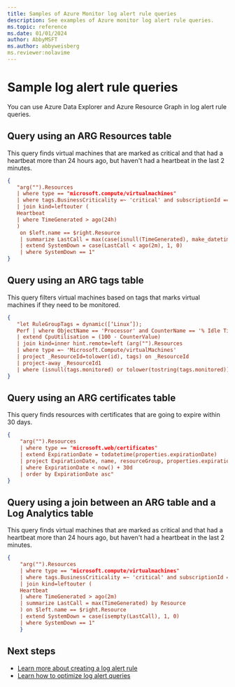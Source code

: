 ```yaml
---
title: Samples of Azure Monitor log alert rule queries
description: See examples of Azure monitor log alert rule queries.
ms.topic: reference
ms.date: 01/01/2024
author: AbbyMSFT
ms.author: abbyweisberg
ms.reviewer:nolavime
---
```


# Sample log alert rule queries

You can use Azure Data Explorer and Azure Resource Graph in log alert rule queries.

## Query using an ARG Resources table

This query finds virtual machines that are marked as critical and that had a heartbeat more than 24 hours ago, but haven't had a heartbeat in the last 2 minutes.

```json
{
   "arg("").Resources 
   | where type == "microsoft.compute/virtualmachines" 
   | where tags.BusinessCriticality =~ 'critical' and subscriptionId == ‘XXX-XXX-XXX-XXX' 
   | join kind=leftouter ( 
   Heartbeat 
   | where TimeGenerated > ago(24h) 
   ) 
    on $left.name == $right.Resource 
    | summarize LastCall = max(case(isnull(TimeGenerated), make_datetime(1970, 1, 1), TimeGenerated)) by name, id 
    | extend SystemDown = case(LastCall < ago(2m), 1, 0) 
    | where SystemDown == 1"
}
```

## Query using an ARG tags table

This query filters virtual machines based on tags that marks virtual machines if they need to be monitored. 

```json
{
   "let RuleGroupTags = dynamic([‘Linux’]); 
   Perf | where ObjectName == 'Processor' and CounterName == '% Idle Time' and (InstanceName == '_Total' or InstanceName == 'total')  
   | extend CpuUtilisation = (100 - CounterValue)    
   | join kind=inner hint.remote=left (arg("").Resources 
   | where type =~ 'Microsoft.Compute/virtualMachines' 
   | project _ResourceId=tolower(id), tags) on _ResourceId
   | project-away _ResourceId1  
   | where (isnull(tags.monitored) or tolower(tostring(tags.monitored)) != 'false') and (tostring(tags.monitorRuleGroup) in (RuleGroupTags) or isnull(tags.monitorRuleGroup) or tostring(tags.monitorRuleGroup) == '')"
}
```

## Query using an ARG certificates table

This query finds resources with certificates that are going to expire within 30 days.

```json
{
    "arg("").Resources 
    | where type == "microsoft.web/certificates" 
    | extend ExpirationDate = todatetime(properties.expirationDate) 
    | project ExpirationDate, name, resourceGroup, properties.expirationDate 
    | where ExpirationDate < now() + 30d 
    | order by ExpirationDate asc"
}
```

## Query using a join between an ARG table and a Log Analytics table

This query finds virtual machines that are marked as critical and that had a heartbeat more than 24 hours ago, but haven't had a heartbeat in the last 2 minutes.

```json
{
    "arg("").Resources 
    | where type == "microsoft.compute/virtualmachines" 
    | where tags.BusinessCriticality =~ 'critical' and subscriptionId == ‘XXXX-XXXX-XXXX-XXXX’ 
    | join kind=leftouter ( 
    Heartbeat 
    | where TimeGenerated > ago(2m) 
    | summarize LastCall = max(TimeGenerated) by Resource 
    ) on $left.name == $right.Resource 
    | extend SystemDown = case(isempty(LastCall), 1, 0) 
    | where SystemDown == 1"
    }
```

## Next steps
- [Learn more about creating a log alert rule](./alerts-create-log-alert-rule.md)
- [Learn how to optimize log alert queries](./alerts-log-query.md)
